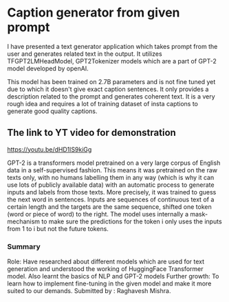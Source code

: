 # Caption generator from given prompt
I have presented a text generator application which takes prompt from the user and generates related text in the output.
It utilizes TFGPT2LMHeadModel, GPT2Tokenizer models which are a part of GPT-2 model developed by openAI.

This model has been trained on 2.7B parameters and is not fine tuned yet due to which it doesn't give exact caption sentences. It only provides a description related to the prompt and generates coherent text. It is a very rough idea and requires a lot of training dataset of insta captions to generate good quality captions.

## The link to YT video for demonstration
https://youtu.be/dHD1lS9kiGg

GPT-2 is a transformers model pretrained on a very large corpus of English data in a self-supervised fashion. This means it was pretrained on the raw texts only, with no humans labelling them in any way (which is why it can use lots of publicly available data) with an automatic process to generate inputs and labels from those texts. More precisely, it was trained to guess the next word in sentences.
Inputs are sequences of continuous text of a certain length and the targets are the same sequence, shifted one token (word or piece of word) to the right. The model uses internally a mask-mechanism to make sure the predictions for the token i only uses the inputs from 1 to i but not the future tokens.

### Summary
Role: Have researched about different models which are used for text generation and understood the working of HuggingFace Transformer model. Also learnt the basics of NLP and GPT-2 models
Further growth: To learn how to implement fine-tuning in the given model and make it more suited to our demands.
Submitted by : Raghavesh Mishra.


